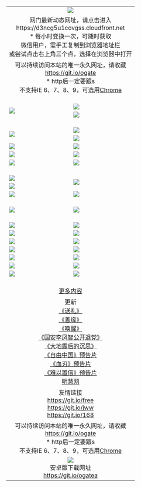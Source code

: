 ﻿<table>
  <tr></tr>
  <tr><td colspan=2 align=center><img src="https://cloud.githubusercontent.com/assets/11880933/13434984/f430fae2-e012-11e5-814f-c2df1e82b247.jpg" /></td></tr>
  <tr><td colspan=2 align=center>网门最新动态网址，请点击进入
<br>https://d3ncg5u1covgss.cloudfront.net
    <br/>* 每小时变换一次，可随时获取<br/>微信用户，需手工复制到浏览器地址栏<br>或尝试点击右上角三个点，选择在浏览器中打开
    <!--br>* IE6打开动态网址须在选项中勾选TLS 1.0--></td>
  </tr>
  <tr>
    <td colspan=2 align=center>可以持续访问本站的唯一永久网址，请收藏<br/><a href="https://git.io/ogate" target="_blank">https://git.io/ogate</a><br/>* http后一定要跟s<br/>不支持IE 6、7、8、9，可选用<a href="https://d3ncg5u1covgss.cloudfront.net/ogUP.aspx?name=0ChromePortable.zip">Chrome</a></td>
  </tr>
  <tr height="20">
  <tr>
    <td rowspan=2><a href="https://d3ncg5u1covgss.cloudfront.net/ogUP.aspx?name=11DKC.mp4&list=11DKC" target="_blank"><img src="https://d3ncg5u1covgss.cloudfront.net/Up/11DKC1.jpg" /></a></td> 
    <td><div><a href="https://d3ncg5u1covgss.cloudfront.net/ogUP.aspx?name=LRWS.mp4&list=LRWS" target="_blank"><img src="https://d3ncg5u1covgss.cloudfront.net/Up/LRWS.jpg" /></a></td>
   </tr>
  <tr>
    <td><a href="https://d3ncg5u1covgss.cloudfront.net/ogNiceVedio.aspx" target="_blank"><img src="https://d3ncg5u1covgss.cloudfront.net/Up/11TGKDY.jpg" /></a></td>
  </tr>
  <tr height="20">
  <tr>
    <td rowspan=2><a href="https://d3ncg5u1covgss.cloudfront.net/ogUP.aspx?name=4EE/DJ.mp4&list=4EEDJ" target="_blank"><img src="https://d3ncg5u1covgss.cloudfront.net/Up/4EE/DJ_140.jpg"/></a></td>
    <td><a href="https://d3ncg5u1covgss.cloudfront.net/ogUP.aspx?name=4EE/ZG.mp4&list=4EEZG" target="_blank"><img src="https://d3ncg5u1covgss.cloudfront.net/Up/4EE/ZG0.jpg"/></a></td>
    <!--td><a href="https://d3ncg5u1covgss.cloudfront.net/ogUP.aspx?name=4EE/HQ.mp4&list=4EEHQ" target="_blank"><img src="https://d3ncg5u1covgss.cloudfront.net/Up/4EE/HQ0.jpg"/></a></td-->
  </tr>
  <tr>
    <td><a href="https://d3ncg5u1covgss.cloudfront.net/ogUP.aspx?name=4EE/QQ.mp4&list=4EEQQ" target="_blank"><img src="https://d3ncg5u1covgss.cloudfront.net/Up/4EE/QQ0.jpg"/></a></td>
  </tr>
            <tr>
                <td><a href="https://d3ncg5u1covgss.cloudfront.net/ogUP.aspx?name=4EE/HD.mp4&list=4EEHD" target="_blank"><img src="https://d3ncg5u1covgss.cloudfront.net/Up/4EE/HD0.jpg"/></a></td>
                <td><a href="https://d3ncg5u1covgss.cloudfront.net/ogUP.aspx?name=4EE/GX.mp4&list=4EEGX" target="_blank"><img src="https://d3ncg5u1covgss.cloudfront.net/Up/4EE/GX0.jpg"/></a></td>
            </tr>
            <tr>
                <td><a href="https://d3ncg5u1covgss.cloudfront.net/ogUP.aspx?name=4EE/TX.mp4&list=4EETX" target="_blank"><img src="https://d3ncg5u1covgss.cloudfront.net/Up/4EE/TX0.jpg"/></a></td>
                <td><a href="https://d3ncg5u1covgss.cloudfront.net/ogUP.aspx?name=4EE/WZ.mp4&list=4EEWZ" target="_blank"><img src="https://d3ncg5u1covgss.cloudfront.net/Up/4EE/WZ0.jpg"/></a></td>
            </tr>
  <tr>
    <td><a href="https://d3ncg5u1covgss.cloudfront.net/onCO.aspx?ob=600%CA%C2%CE%EF&op=%D4%F6%C9%BE%B8%C4&args=WH1~%23%C0%E0%D0%CD6%D0%C2%CE%C5%7c%23%C0%E0%D0%CD6%C6%C0%C2%DB" target="_blank"><img src="https://d3ncg5u1covgss.cloudfront.net/Up/0WZ.jpg" /></a></td>
    <td><a href="https://d3ncg5u1covgss.cloudfront.net/onCO.aspx?ob=600%CA%C2%CE%EF&op=%D4%F6%C9%BE%B8%C4&args=WH1~%23%D3%C3%BB%A7" target="_blank"><img src="https://d3ncg5u1covgss.cloudfront.net/Up/0WB.jpg" /></a></td>
  </tr>
  <tr height="20">
  <tr>
    <td><a href="https://d3ncg5u1covgss.cloudfront.net/ogUP.aspx?name=JQR.mp4&count=2" target="_blank"><img src="https://d3ncg5u1covgss.cloudfront.net/Up/JQR.jpg" /></a></td>   
    <td rowspan=2><a href="https://d3ncg5u1covgss.cloudfront.net/ogUP.aspx?name=JP.mp4&count=9" target="_blank"><img src="https://d3ncg5u1covgss.cloudfront.net/Up/JP.jpg" /></td>
  </tr>
  <tr>
    <td><a href="https://d3ncg5u1covgss.cloudfront.net/ogUP.aspx?name=WH.mp4" target="_blank"><img src="https://d3ncg5u1covgss.cloudfront.net/Up/WH.jpg" /></a></td>
  </tr>
  <tr>
    <td><a href="https://d3ncg5u1covgss.cloudfront.net/ogUP.aspx?name=SSZJ.mp4&list=SSZJ" target="_blank"><img src="https://d3ncg5u1covgss.cloudfront.net/Up/SSZJ.jpg" /></a></td>
    <td><a href="https://d3ncg5u1covgss.cloudfront.net/ogUP.aspx?name=WLSH.mp4&count=2" target="_blank"><img src="https://d3ncg5u1covgss.cloudfront.net/Up/WLSH.jpg" /></a</td>
  </tr>
  <tr height="20">
  <tr>
    <td><a href="https://d3ncg5u1covgss.cloudfront.net/ogUP.aspx?name=ZY.mp4&count=2015|16" target="_blank"><img src="https://d3ncg5u1covgss.cloudfront.net/Up/ZY.jpg" /></a</td>
    <td><a href="https://d3ncg5u1covgss.cloudfront.net/ogUP.aspx?name=XTFY.mp4&count=B|2,A|24" target="_blank"><img src="https://d3ncg5u1covgss.cloudfront.net/Up/XTFY.jpg" /></a></td>
  </tr>
  <tr height="20">
  </tr>
  <!--tr>
    <td><a href="https://d3ncg5u1covgss.cloudfront.net/ogUP.aspx?name=4EE/GX.mp4&list=4EEGX" target="_blank"><img src="https://d3ncg5u1covgss.cloudfront.net/Up/4EE/GX0.jpg"/></a></td>
    <td><a href="https://d3ncg5u1covgss.cloudfront.net/ogUP.aspx?name=4EE/HD.mp4&list=4EEHD" target="_blank"><img src="https://d3ncg5u1covgss.cloudfront.net/Up/4EE/HD0.jpg"/></a></td>
  </tr>
  <tr>
    <td><a href="https://d3ncg5u1covgss.cloudfront.net/ogUP.aspx?name=4EE/TX.mp4&list=4EETX" target="_blank"><img src="https://d3ncg5u1covgss.cloudfront.net/Up/4EE/TX0.jpg"/></a></td>
    <td><a href="https://d3ncg5u1covgss.cloudfront.net/ogUP.aspx?name=4EE/WZ.mp4&list=4EEWZ" target="_blank"><img src="https://d3ncg5u1covgss.cloudfront.net/Up/4EE/WZ0.jpg"/></a></td>
  </tr-->
  <tr>
    <td><a href="https://d3ncg5u1covgss.cloudfront.net/onUP.aspx?name=https://du172fz170yac.cloudfront.net/" target="_blank"><img src="https://d3ncg5u1covgss.cloudfront.net/Up/0DTW.jpg"/></a></td>
    <td><a href="https://d3ncg5u1covgss.cloudfront.net/onUP.aspx?name=https://d240ns8up8earz.cloudfront.net/acenter/" target="_blank"><img src="https://d3ncg5u1covgss.cloudfront.net/Up/0TDW.jpg" /></a></td>
  </tr>
  <tr>
    <td><a href="https://d3ncg5u1covgss.cloudfront.net/onUP.aspx?name=https://d4508d6vomz2p.cloudfront.net/gb/nsc413.htm" target="_blank"><img src="https://d3ncg5u1covgss.cloudfront.net/Up/0DJY.jpg" /></a></td>
    <td><a href="https://d3ncg5u1covgss.cloudfront.net/onUP.aspx?name=https://d4apjbhkuxer1.cloudfront.net/xtr/gb/prog204.html" target="_blank"><img src="https://d3ncg5u1covgss.cloudfront.net/Up/0XTR.jpg" /></a></td>
  </tr>
  <tr>
    <td><a href="https://d3ncg5u1covgss.cloudfront.net/onUP.aspx?name=https://d3aj00iefsmfgc.cloudfront.net/" target="_blank"><img src="https://d3ncg5u1covgss.cloudfront.net/Up/0MHW.jpg" /></a></td>
    <td><a href="https://d3ncg5u1covgss.cloudfront.net/onUP.aspx?name=https://d20wz7qt14x5d2.cloudfront.net/" target="_blank"><img src="https://d3ncg5u1covgss.cloudfront.net/Up/0ZJW.jpg" /></a></td>
  </tr>
  <tr>
    <td><a href="https://d3ncg5u1covgss.cloudfront.net/ogUP.aspx?name=0FG.zip" target="_blank"><img src="https://d3ncg5u1covgss.cloudfront.net/Up/0FG.jpg" /></a></td>
    <td><a href="https://d3ncg5u1covgss.cloudfront.net/ogUP.aspx?name=0FGA.apk" target="_blank"><img src="https://d3ncg5u1covgss.cloudfront.net/Up/0FGA.jpg" /></a></td>
  </tr>
  <tr>
    <td><a href="https://d3ncg5u1covgss.cloudfront.net/ogUP.aspx?name=0U.zip" target="_blank"><img src="https://d3ncg5u1covgss.cloudfront.net/Up/0U.jpg" /></a></td>
    <td><a href="https://d3ncg5u1covgss.cloudfront.net/ogUP.aspx?name=0UA.apk" target="_blank"><img src="https://d3ncg5u1covgss.cloudfront.net/Up/0UA.jpg" /></a></td>
  </tr>
  <tr>
    <td><a href="https://d3ncg5u1covgss.cloudfront.net/ogUP.aspx?name=0iPPOTV.zip" target="_blank"><img src="https://d3ncg5u1covgss.cloudfront.net/Up/0iPPOTV.jpg" /></a></td>
    <td><a href="https://d3ncg5u1covgss.cloudfront.net/ogUP.aspx?name=0iNTD.apk" target="_blank"><img src="https://d3ncg5u1covgss.cloudfront.net/Up/0iNTD.jpg" /></a></td>
  </tr>
  <!--tr>
    <td><a href="https://d3ncg5u1covgss.cloudfront.net/ogNice.aspx" target="_blank"><img src="https://d3ncg5u1covgss.cloudfront.net/Up/0WCYY.jpg" /></a></td>
    <td><a href="https://d3ncg5u1covgss.cloudfront.net/onCO.aspx?list=XWPL&mode=m" target="_blank"><img src="https://d3ncg5u1covgss.cloudfront.net/Up/0WZTT.jpg" /></a></td> 
  </tr-->
  <tr>
    <td><a href="https://d3ncg5u1covgss.cloudfront.net/ogDY.aspx" target="_blank"><img src="https://d3ncg5u1covgss.cloudfront.net/Up/0FK.jpg" /></a></td>
    <td><a href="https://d3ncg5u1covgss.cloudfront.net/ogST.aspx" target="_blank"><img src="https://d3ncg5u1covgss.cloudfront.net/Up/0ST.jpg" /></a></td> 
  </tr>
  <tr height="20">
  <tr>
    <td colspan=2 align=center><a href="https://d3ncg5u1covgss.cloudfront.net/ogNice.aspx">更多内容</a>
    </td>
  </tr>
  <tr>
    <td colspan=2 align=center>更新<br>
      <a href="https://d3ncg5u1covgss.cloudfront.net/ogUP.aspx?name=4ESL.mp4" target="_blank">《送礼》</a><br>
      <a href="https://d3ncg5u1covgss.cloudfront.net/ogUP.aspx?name=4ESY.mp4" target="_blank">《善缘》</a><br>
      <a href="https://d3ncg5u1covgss.cloudfront.net/ogUP.aspx?name=4EHX.mp4" target="_blank">《唤醒》</a><br>
      <a href="https://d3ncg5u1covgss.cloudfront.net/ogUP.aspx?name=4LFZ.mp4" target="_blank">《国安李凤智公开退党》</a><br>
      <a href="https://d3ncg5u1covgss.cloudfront.net/ogUP.aspx?name=4DDZHDCS.mp4" target="_blank">《大地震后的沉思》</a><br>
      <a href="https://d3ncg5u1covgss.cloudfront.net/ogUP.aspx?name=11ZYZG0.mp4" target="_blank">《自由中国》预告片</a><br>
      <a href="https://d3ncg5u1covgss.cloudfront.net/ogUP.aspx?name=11XR.mp4" target="_blank">《血刃》预告片</a><br>
      <a href="https://d3ncg5u1covgss.cloudfront.net/ogUP.aspx?name=11NYZX.mp4&count=2" target="_blank">《难以置信》预告片</a><br>
      <a href="https://d3ncg5u1covgss.cloudfront.net/onUP.aspx?name=https://www.minghui.org/" target="_blank">明慧网</a>
    </td>
  </tr>
  <tr>
    <td colspan=2 align=center>友情链接<br>
      <a href="https://git.io/free" target="_blank">https://git.io/free</a><br/>
      <a href="https://git.io/jww" target="_blank">https://git.io/jww</a><br/>
      <a href="https://git.io/168" target="_blank">https://git.io/168</a>
    </td>
  </tr>
  <tr>
    <td colspan=2 align=center>可以持续访问本站的唯一永久网址，请收藏<br/><a href="https://git.io/ogate" target="_blank">https://git.io/ogate</a><br/>* http后一定要跟s<br/>不支持IE 6、7、8、9，可选用<a href="https://d3ncg5u1covgss.cloudfront.net/ogUP.aspx?name=0ChromePortable.zip">Chrome</a></td>
  </tr>
  <tr>
    <td colspan=2 align=center><a href="https://d3ncg5u1covgss.cloudfront.net/ogUP.aspx?name=0oGate.apk" target="_blank"><img src="https://cloud.githubusercontent.com/assets/11880933/13720399/75e143ee-e842-11e5-9f0a-1421f423c80f.jpg" /></a><br>安卓版下载网址<br><a href="https://git.io/ogatea">https://git.io/ogatea</a></td>
  </tr>
  <!--tr>
    <td colspan=2 align=center>可能失效的动态网址
    </td>
  </tr-->
</table>
